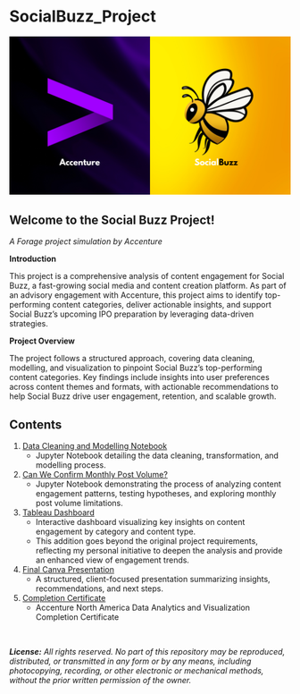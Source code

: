 # SocialBuzz_Project

![Logos](Resources/accenture_socialbuzz.png)

## Welcome to the Social Buzz Project!
*A Forage project simulation by Accenture*

**Introduction**

This project is a comprehensive analysis of content engagement for Social Buzz, a fast-growing social media and content creation platform. As part of an advisory engagement with Accenture, this project aims to identify top-performing content categories, deliver actionable insights, and support Social Buzz’s upcoming IPO preparation by leveraging data-driven strategies.

**Project Overview**

The project follows a structured approach, covering data cleaning, modelling, and visualization to pinpoint Social Buzz’s top-performing content categories. Key findings include insights into user preferences across content themes and formats, with actionable recommendations to help Social Buzz drive user engagement, retention, and scalable growth.

## Contents

1. [Data Cleaning and Modelling Notebook](Resources/SocialBuzz_Jupyter_Notebook.ipynb)
    * Jupyter Notebook detailing the data cleaning, transformation, and modelling process.
2. [Can We Confirm Monthly Post Volume?](Resources/Test_Case.ipynb)
    * Jupyter Notebook demonstrating the process of analyzing content engagement patterns, testing hypotheses, and exploring monthly post volume limitations.
3. [Tableau Dashboard](https://public.tableau.com/app/profile/dane.tipene/viz/SocialBuzzProject_17304423444760/DashboardHome#1)
    * Interactive dashboard visualizing key insights on content engagement by category and content type.
    * This addition goes beyond the original project requirements, reflecting my personal initiative to deepen the analysis and provide an enhanced view of engagement trends.
4. [Final Canva Presentation](https://www.canva.com/design/DAGVBjB5Vk8/njugTRNAlLoDeBhOs0k2Nw/view?utm_content=DAGVBjB5Vk8&utm_campaign=designshare&utm_medium=link&utm_source=editor)
    * A structured, client-focused presentation summarizing insights, recommendations, and next steps.
5. [Completion Certificate](Resources/Accenture_Forage_Completion_Certificate.pdf)
    * Accenture North America Data Analytics and Visualization Completion Certificate

<br>

***License:*** *All rights reserved. No part of this repository may be reproduced, distributed, or transmitted in any form or by any means, including photocopying, recording, or other electronic or mechanical methods, without the prior written permission of the owner.*
